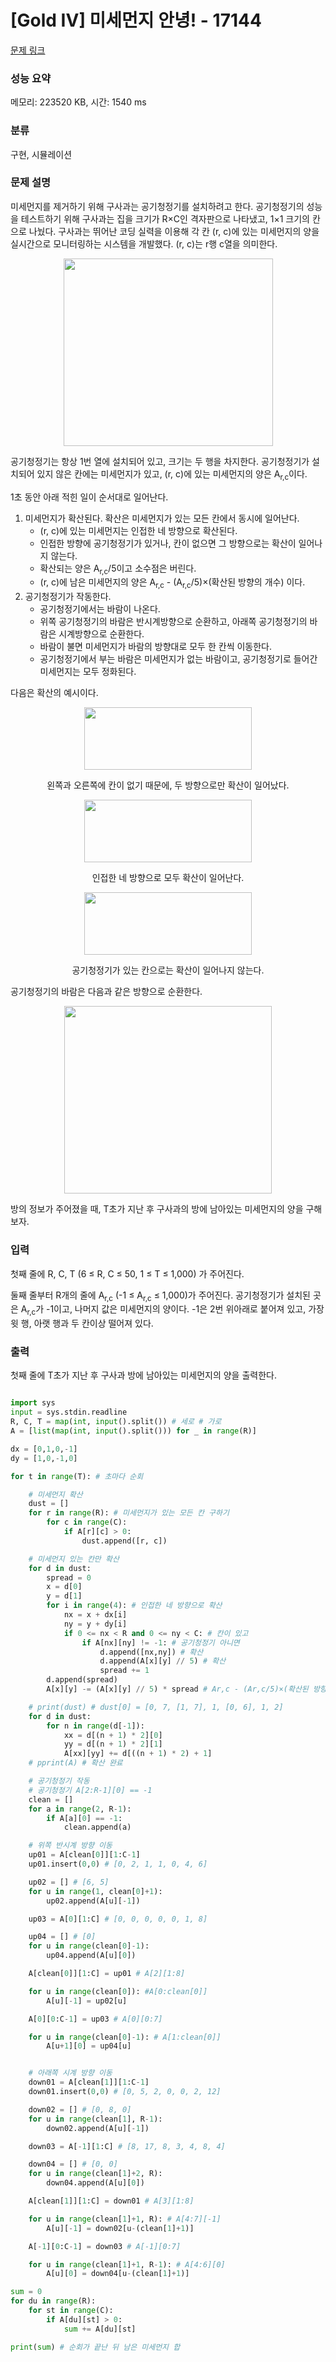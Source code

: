 # [Gold IV] 미세먼지 안녕! - 17144 

[문제 링크](https://www.acmicpc.net/problem/17144) 

### 성능 요약

메모리: 223520 KB, 시간: 1540 ms

### 분류

구현, 시뮬레이션

### 문제 설명

<p>미세먼지를 제거하기 위해 구사과는 공기청정기를 설치하려고 한다. 공기청정기의 성능을 테스트하기 위해 구사과는 집을 크기가 R×C인 격자판으로 나타냈고, 1×1 크기의 칸으로 나눴다. 구사과는 뛰어난 코딩 실력을 이용해 각 칸 (r, c)에 있는 미세먼지의 양을 실시간으로 모니터링하는 시스템을 개발했다. (r, c)는 r행 c열을 의미한다.</p>

<p style="text-align: center;"><img alt="" src="https://upload.acmicpc.net/75d322ad-5a89-4301-b3a7-403fce0ff966/-/preview/" style="width: 335px; height: 300px;"></p>

<p>공기청정기는 항상 1번 열에 설치되어 있고, 크기는 두 행을 차지한다. 공기청정기가 설치되어 있지 않은 칸에는 미세먼지가 있고, (r, c)에 있는 미세먼지의 양은 A<sub>r,c</sub>이다.</p>

<p>1초 동안 아래 적힌 일이 순서대로 일어난다.</p>

<ol>
	<li>미세먼지가 확산된다. 확산은 미세먼지가 있는 모든 칸에서 동시에 일어난다.
	<ul>
		<li>(r, c)에 있는 미세먼지는 인접한 네 방향으로 확산된다.</li>
		<li>인접한 방향에 공기청정기가 있거나, 칸이 없으면 그 방향으로는 확산이 일어나지 않는다.</li>
		<li>확산되는 양은 A<sub>r,c</sub>/5이고 소수점은 버린다.</li>
		<li>(r, c)에 남은 미세먼지의 양은 A<sub>r,c</sub> - (A<sub>r,c</sub>/5)×(확산된 방향의 개수) 이다.</li>
	</ul>
	</li>
	<li>공기청정기가 작동한다.
	<ul>
		<li>공기청정기에서는 바람이 나온다.</li>
		<li>위쪽 공기청정기의 바람은 반시계방향으로 순환하고, 아래쪽 공기청정기의 바람은 시계방향으로 순환한다.</li>
		<li>바람이 불면 미세먼지가 바람의 방향대로 모두 한 칸씩 이동한다.</li>
		<li>공기청정기에서 부는 바람은 미세먼지가 없는 바람이고, 공기청정기로 들어간 미세먼지는 모두 정화된다.</li>
	</ul>
	</li>
</ol>

<p>다음은 확산의 예시이다.</p>

<p style="text-align: center;"><img alt="" src="https://upload.acmicpc.net/7b0d9d57-1296-44cd-8951-4135d27f9446/-/preview/" style="width: 268px; height: 100px;"></p>

<p style="text-align: center;">왼쪽과 오른쪽에 칸이 없기 때문에, 두 방향으로만 확산이 일어났다.</p>

<p style="text-align: center;"><img alt="" src="https://upload.acmicpc.net/cebebfa9-0056-45f1-b705-75b035888085/-/preview/" style="width: 268px; height: 100px;"></p>

<p style="text-align: center;">인접한 네 방향으로 모두 확산이 일어난다.</p>

<p style="text-align: center;"><img alt="" src="https://upload.acmicpc.net/1ed0d2e9-9767-4b94-bbde-0e1d6a2d52ff/-/preview/" style="width: 268px; height: 100px;"></p>

<p style="text-align: center;">공기청정기가 있는 칸으로는 확산이 일어나지 않는다.</p>

<p>공기청정기의 바람은 다음과 같은 방향으로 순환한다.</p>

<p style="text-align: center;"><img alt="" src="https://upload.acmicpc.net/94466937-96c7-4f25-9804-530ebd554a59/-/preview/" style="width: 332px; height: 300px;"></p>

<p>방의 정보가 주어졌을 때, T초가 지난 후 구사과의 방에 남아있는 미세먼지의 양을 구해보자.</p>

### 입력 

 <p>첫째 줄에 R, C, T (6 ≤ R, C ≤ 50, 1 ≤ T ≤ 1,000) 가 주어진다.</p>

<p>둘째 줄부터 R개의 줄에 A<sub>r,c</sub> (-1 ≤ A<sub>r,c</sub> ≤ 1,000)가 주어진다. 공기청정기가 설치된 곳은 A<sub>r,c</sub>가 -1이고, 나머지 값은 미세먼지의 양이다. -1은 2번 위아래로 붙어져 있고, 가장 윗 행, 아랫 행과 두 칸이상 떨어져 있다.</p>

### 출력 

 <p>첫째 줄에 T초가 지난 후 구사과 방에 남아있는 미세먼지의 양을 출력한다.</p>


```python

import sys
input = sys.stdin.readline
R, C, T = map(int, input().split()) # 세로 # 가로
A = [list(map(int, input().split())) for _ in range(R)]

dx = [0,1,0,-1]
dy = [1,0,-1,0]

for t in range(T): # 초마다 순회

    # 미세먼지 확산
    dust = []
    for r in range(R): # 미세먼지가 있는 모든 칸 구하기
        for c in range(C):
            if A[r][c] > 0:
                dust.append([r, c])

    # 미세먼지 있는 칸만 확산
    for d in dust:
        spread = 0
        x = d[0]
        y = d[1]
        for i in range(4): # 인접한 네 방향으로 확산 
            nx = x + dx[i] 
            ny = y + dy[i] 
            if 0 <= nx < R and 0 <= ny < C: # 칸이 있고 
                if A[nx][ny] != -1: # 공기청정기 아니면 
                    d.append([nx,ny]) # 확산 
                    d.append(A[x][y] // 5) # 확산 
                    spread += 1 
        d.append(spread)
        A[x][y] -= (A[x][y] // 5) * spread # Ar,c - (Ar,c/5)×(확산된 방향의 개수)

    # print(dust) # dust[0] = [0, 7, [1, 7], 1, [0, 6], 1, 2]
    for d in dust:
        for n in range(d[-1]):
            xx = d[(n + 1) * 2][0]
            yy = d[(n + 1) * 2][1]
            A[xx][yy] += d[((n + 1) * 2) + 1]
    # pprint(A) # 확산 완료

    # 공기청정기 작동
    # 공기청정기 A[2:R-1][0] == -1
    clean = []
    for a in range(2, R-1):
        if A[a][0] == -1:
            clean.append(a)

    # 위쪽 반시계 방향 이동
    up01 = A[clean[0]][1:C-1]
    up01.insert(0,0) # [0, 2, 1, 1, 0, 4, 6] 

    up02 = [] # [6, 5]
    for u in range(1, clean[0]+1):
        up02.append(A[u][-1])

    up03 = A[0][1:C] # [0, 0, 0, 0, 0, 1, 8]

    up04 = [] # [0]
    for u in range(clean[0]-1):
        up04.append(A[u][0])

    A[clean[0]][1:C] = up01 # A[2][1:8]

    for u in range(clean[0]): #A[0:clean[0]]
        A[u][-1] = up02[u]

    A[0][0:C-1] = up03 # A[0][0:7]

    for u in range(clean[0]-1): # A[1:clean[0]]
        A[u+1][0] = up04[u]


    # 아래쪽 시계 방향 이동
    down01 = A[clean[1]][1:C-1]
    down01.insert(0,0) # [0, 5, 2, 0, 0, 2, 12]

    down02 = [] # [0, 8, 0]
    for u in range(clean[1], R-1):
        down02.append(A[u][-1])

    down03 = A[-1][1:C] # [8, 17, 8, 3, 4, 8, 4]

    down04 = [] # [0, 0]
    for u in range(clean[1]+2, R):
        down04.append(A[u][0])

    A[clean[1]][1:C] = down01 # A[3][1:8]

    for u in range(clean[1]+1, R): # A[4:7][-1]
        A[u][-1] = down02[u-(clean[1]+1)]

    A[-1][0:C-1] = down03 # A[-1][0:7]

    for u in range(clean[1]+1, R-1): # A[4:6][0]
        A[u][0] = down04[u-(clean[1]+1)]

sum = 0
for du in range(R):
    for st in range(C):
        if A[du][st] > 0:
            sum += A[du][st]

print(sum) # 순회가 끝난 뒤 남은 미세먼지 합

```

